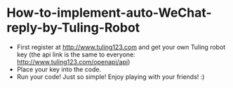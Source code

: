 # How-to-implement-auto-WeChat-reply-by-Tuling-Robot

 - First register at http://www.tuling123.com and get your own Tuling robot key (the api link is the same to everyone: http://www.tuling123.com/openapi/api)
 - Place your key into the code.
 - Run your code! Just so simple! Enjoy playing with your friends! :)
